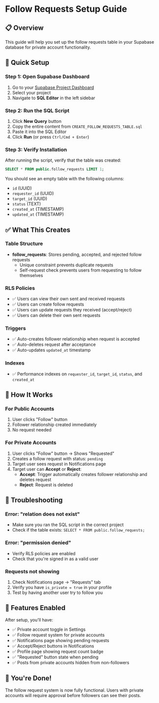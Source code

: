 # Follow Requests Setup Guide

## 📋 Overview
This guide will help you set up the follow requests table in your Supabase database for private account functionality.

## 🚀 Quick Setup

### Step 1: Open Supabase Dashboard
1. Go to your [Supabase Project Dashboard](https://supabase.com/dashboard)
2. Select your project
3. Navigate to **SQL Editor** in the left sidebar

### Step 2: Run the SQL Script
1. Click **New Query** button
2. Copy the entire content from `CREATE_FOLLOW_REQUESTS_TABLE.sql`
3. Paste it into the SQL Editor
4. Click **Run** (or press `Ctrl/Cmd + Enter`)

### Step 3: Verify Installation
After running the script, verify that the table was created:

```sql
SELECT * FROM public.follow_requests LIMIT 1;
```

You should see an empty table with the following columns:
- `id` (UUID)
- `requester_id` (UUID)
- `target_id` (UUID)
- `status` (TEXT)
- `created_at` (TIMESTAMP)
- `updated_at` (TIMESTAMP)

## ✅ What This Creates

### Table Structure
- **follow_requests**: Stores pending, accepted, and rejected follow requests
  - Unique constraint prevents duplicate requests
  - Self-request check prevents users from requesting to follow themselves

### RLS Policies
- ✅ Users can view their own sent and received requests
- ✅ Users can create follow requests
- ✅ Users can update requests they received (accept/reject)
- ✅ Users can delete their own sent requests

### Triggers
- ✅ Auto-creates follower relationship when request is accepted
- ✅ Auto-deletes request after acceptance
- ✅ Auto-updates `updated_at` timestamp

### Indexes
- ✅ Performance indexes on `requester_id`, `target_id`, `status`, and `created_at`

## 🎯 How It Works

### For Public Accounts
1. User clicks "Follow" button
2. Follower relationship created immediately
3. No request needed

### For Private Accounts
1. User clicks "Follow" button → Shows "Requested"
2. Creates a follow request with status: `pending`
3. Target user sees request in Notifications page
4. Target user can **Accept** or **Reject**:
   - **Accept**: Trigger automatically creates follower relationship and deletes request
   - **Reject**: Request is deleted

## 🔧 Troubleshooting

### Error: "relation does not exist"
- Make sure you ran the SQL script in the correct project
- Check if the table exists: `SELECT * FROM public.follow_requests;`

### Error: "permission denied"
- Verify RLS policies are enabled
- Check that you're signed in as a valid user

### Requests not showing
1. Check Notifications page → "Requests" tab
2. Verify you have `is_private = true` in your profile
3. Test by having another user try to follow you

## 📱 Features Enabled

After setup, you'll have:
- ✅ Private account toggle in Settings
- ✅ Follow request system for private accounts
- ✅ Notifications page showing pending requests
- ✅ Accept/Reject buttons in Notifications
- ✅ Profile page showing request count badge
- ✅ "Requested" button state when pending
- ✅ Posts from private accounts hidden from non-followers

## 🎉 You're Done!

The follow request system is now fully functional. Users with private accounts will require approval before followers can see their posts.
